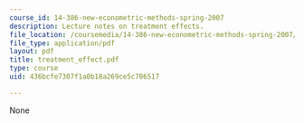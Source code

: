 ```yaml
---
course_id: 14-386-new-econometric-methods-spring-2007
description: Lecture notes on treatment effects.
file_location: /coursemedia/14-386-new-econometric-methods-spring-2007/436bcfe7307f1a0b18a269ce5c706517_treatment_effect.pdf
file_type: application/pdf
layout: pdf
title: treatment_effect.pdf
type: course
uid: 436bcfe7307f1a0b18a269ce5c706517

---
```

None
